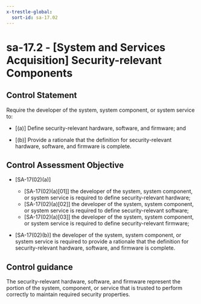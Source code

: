 ```yaml
---
x-trestle-global:
  sort-id: sa-17.02
---
```


# sa-17.2 - \[System and Services Acquisition\] Security-relevant Components

## Control Statement

Require the developer of the system, system component, or system service to:

- \[(a)\] Define security-relevant hardware, software, and firmware; and

- \[(b)\] Provide a rationale that the definition for security-relevant hardware, software, and firmware is complete.

## Control Assessment Objective

- \[SA-17(02)(a)\]

  - \[SA-17(02)(a)[01]\] the developer of the system, system component, or system service is required to define security-relevant hardware;
  - \[SA-17(02)(a)[02]\] the developer of the system, system component, or system service is required to define security-relevant software;
  - \[SA-17(02)(a)[03]\] the developer of the system, system component, or system service is required to define security-relevant firmware;

- \[SA-17(02)(b)\] the developer of the system, system component, or system service is required to provide a rationale that the definition for security-relevant hardware, software, and firmware is complete.

## Control guidance

The security-relevant hardware, software, and firmware represent the portion of the system, component, or service that is trusted to perform correctly to maintain required security properties.
